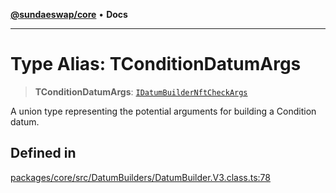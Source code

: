 [**@sundaeswap/core**](../../README.md) • **Docs**

***

# Type Alias: TConditionDatumArgs

> **TConditionDatumArgs**: [`IDatumBuilderNftCheckArgs`](../interfaces/IDatumBuilderNftCheckArgs.md)

A union type representing the potential arguments for building a Condition datum.

## Defined in

[packages/core/src/DatumBuilders/DatumBuilder.V3.class.ts:78](https://github.com/SundaeSwap-finance/sundae-sdk/blob/main/packages/core/src/DatumBuilders/DatumBuilder.V3.class.ts#L78)
